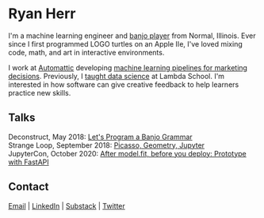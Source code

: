 # Ryan Herr

I'm a machine learning engineer and [banjo player](https://www.youtube.com/playlist?list=PLAwif0tmlJfUaGjOkqTl5RNJQLJH3798I) from Normal, Illinois. Ever since I first programmed LOGO turtles on an Apple IIe, I've loved mixing code, math, and art in interactive environments.

I work at [Automattic](https://automattic.com/) developing [machine learning pipelines for marketing decisions](https://data.blog/tag/pipe/). Previously, 
I [taught data science](https://twitter.com/LambdaSchool/status/1263258335534632960) at Lambda School. I'm interested in how software can give creative feedback to help learners practice new skills.

## Talks
Deconstruct, May 2018: [Let's Program a Banjo Grammar](https://rrherr.github.io/banjo-grammar/)  
Strange Loop, September 2018: [Picasso, Geometry, Jupyter](https://rrherr.github.io/picasso/)  
JupyterCon, October 2020: [After model.fit, before you deploy: Prototype with FastAPI](https://github.com/rrherr/fastapi-jupytercon-2020)  

## Contact
[Email](mailto:rrherr@gmail.com) \| [LinkedIn](https://www.linkedin.com/in/ryan-herr-b5a8a77/) \| [Substack](https://ryanherr.substack.com/) \| [Twitter](https://twitter.com/rrherr)
